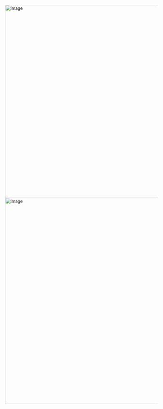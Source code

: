 <img width="924" height="634" alt="image" src="https://github.com/user-attachments/assets/cefff378-ff74-4c0c-9b4a-4b42549be224" />
<img width="901" height="677" alt="image" src="https://github.com/user-attachments/assets/e6c51870-baf3-464e-a659-94907a2fc0f7" />
